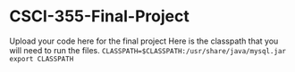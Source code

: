 # CSCI-355-Final-Project
Upload your code here for the final project
Here is the classpath that you will need to run the files. ```CLASSPATH=$CLASSPATH:/usr/share/java/mysql.jar```
```export CLASSPATH```
